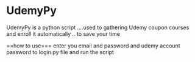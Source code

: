 # UdemyPy
UdemyPy is a python script ....used to gathering Udemy coupon courses and enroll it automatically .. to save your time

==how to use===
enter you email and password and udemy account password to login.py file and run the script
